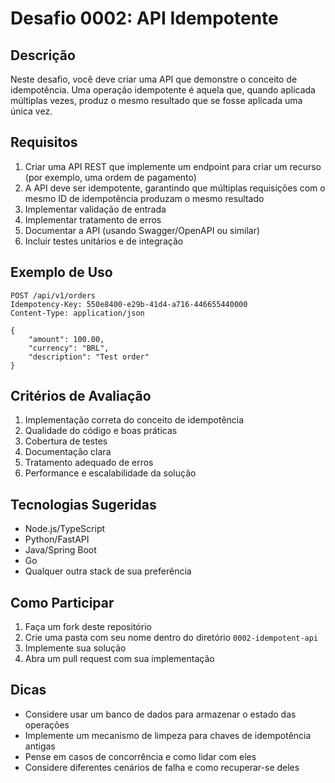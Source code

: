 # Desafio 0002: API Idempotente

## Descrição
Neste desafio, você deve criar uma API que demonstre o conceito de idempotência. Uma operação idempotente é aquela que, quando aplicada múltiplas vezes, produz o mesmo resultado que se fosse aplicada uma única vez.

## Requisitos

1. Criar uma API REST que implemente um endpoint para criar um recurso (por exemplo, uma ordem de pagamento)
2. A API deve ser idempotente, garantindo que múltiplas requisições com o mesmo ID de idempotência produzam o mesmo resultado
3. Implementar validação de entrada
4. Implementar tratamento de erros
5. Documentar a API (usando Swagger/OpenAPI ou similar)
6. Incluir testes unitários e de integração

## Exemplo de Uso

```http
POST /api/v1/orders
Idempotency-Key: 550e8400-e29b-41d4-a716-446655440000
Content-Type: application/json

{
    "amount": 100.00,
    "currency": "BRL",
    "description": "Test order"
}
```

## Critérios de Avaliação

1. Implementação correta do conceito de idempotência
2. Qualidade do código e boas práticas
3. Cobertura de testes
4. Documentação clara
5. Tratamento adequado de erros
6. Performance e escalabilidade da solução

## Tecnologias Sugeridas
- Node.js/TypeScript
- Python/FastAPI
- Java/Spring Boot
- Go
- Qualquer outra stack de sua preferência

## Como Participar

1. Faça um fork deste repositório
2. Crie uma pasta com seu nome dentro do diretório `0002-idempotent-api`
3. Implemente sua solução
4. Abra um pull request com sua implementação

## Dicas
- Considere usar um banco de dados para armazenar o estado das operações
- Implemente um mecanismo de limpeza para chaves de idempotência antigas
- Pense em casos de concorrência e como lidar com eles
- Considere diferentes cenários de falha e como recuperar-se deles
